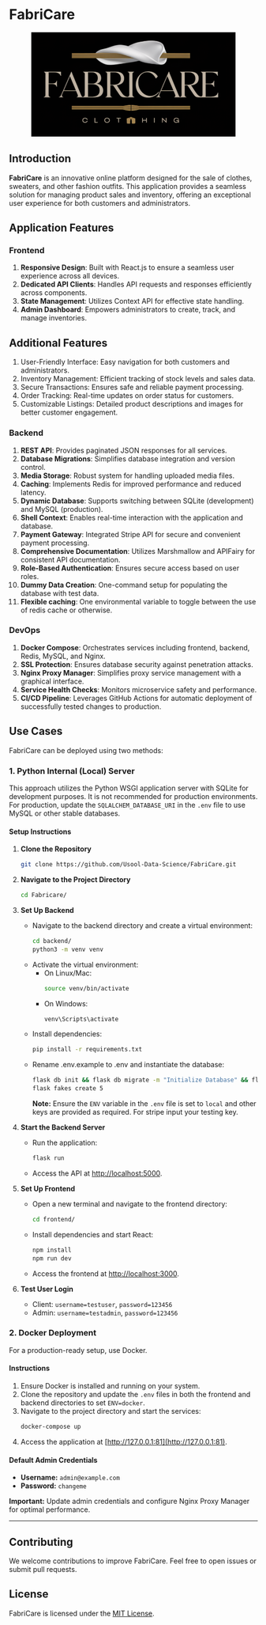# FabriCare
<div align="center">
  <img src="frontend/public/images/Fabricare.png" alt="FabriCare Logo">
</div>

## Introduction
**FabriCare** is an innovative online platform designed for the sale of clothes, sweaters, and other fashion outfits. This application provides a seamless solution for managing product sales and inventory, offering an exceptional user experience for both customers and administrators.

## Application Features

### Frontend
1. **Responsive Design**: Built with React.js to ensure a seamless user experience across all devices.
2. **Dedicated API Clients**: Handles API requests and responses efficiently across components.
3. **State Management**: Utilizes Context API for effective state handling.
4. **Admin Dashboard**: Empowers administrators to create, track, and manage inventories.

## Additional Features
1. User-Friendly Interface: Easy navigation for both customers and administrators.
2. Inventory Management: Efficient tracking of stock levels and sales data.
3. Secure Transactions: Ensures safe and reliable payment processing.
4. Order Tracking: Real-time updates on order status for customers.
5. Customizable Listings: Detailed product descriptions and images for better customer engagement.

### Backend
1. **REST API**: Provides paginated JSON responses for all services.
2. **Database Migrations**: Simplifies database integration and version control.
3. **Media Storage**: Robust system for handling uploaded media files.
4. **Caching**: Implements Redis for improved performance and reduced latency.
5. **Dynamic Database**: Supports switching between SQLite (development) and MySQL (production).
6. **Shell Context**: Enables real-time interaction with the application and database.
7. **Payment Gateway**: Integrated Stripe API for secure and convenient payment processing.
8. **Comprehensive Documentation**: Utilizes Marshmallow and APIFairy for consistent API documentation.
9. **Role-Based Authentication**: Ensures secure access based on user roles.
10. **Dummy Data Creation**: One-command setup for populating the database with test data.
11. **Flexible caching**: One environmental variable to toggle between the use of redis cache or otherwise.

### DevOps
1. **Docker Compose**: Orchestrates services including frontend, backend, Redis, MySQL, and Nginx.
2. **SSL Protection**: Ensures database security against penetration attacks.
3. **Nginx Proxy Manager**: Simplifies proxy service management with a graphical interface.
4. **Service Health Checks**: Monitors microservice safety and performance.
5. **CI/CD Pipeline**: Leverages GitHub Actions for automatic deployment of successfully tested changes to production.

## Use Cases
FabriCare can be deployed using two methods:

### 1. Python Internal (Local) Server
This approach utilizes the Python WSGI application server with SQLite for development purposes. It is not recommended for production environments. For production, update the `SQLALCHEM_DATABASE_URI` in the `.env` file to use MySQL or other stable databases.

#### Setup Instructions

1. **Clone the Repository**
   ```bash
   git clone https://github.com/Usool-Data-Science/FabriCare.git
   ```
2. **Navigate to the Project Directory**
   ```bash
   cd Fabricare/
   ```
3. **Set Up Backend**
   - Navigate to the backend directory and create a virtual environment:
     ```bash
     cd backend/
     python3 -m venv venv
     ```
   - Activate the virtual environment:
     - On Linux/Mac:
       ```bash
       source venv/bin/activate
       ```
     - On Windows:
       ```bash
       venv\Scripts\activate
       ```
   - Install dependencies:
     ```bash
     pip install -r requirements.txt
     ```
   - Rename .env.example to .env and instantiate the database:
     ```bash
     flask db init && flask db migrate -m "Initialize Database" && flask db upgrade
     flask fakes create 5
     ```
     **Note:** Ensure the `ENV` variable in the `.env` file is set to `local` and other keys are provided as required. For stripe input your testing key.

4. **Start the Backend Server**
   - Run the application:
     ```bash
     flask run
     ```
   - Access the API at [http://localhost:5000](http://localhost:5000).

5. **Set Up Frontend**
   - Open a new terminal and navigate to the frontend directory:
     ```bash
     cd frontend/
     ```
   - Install dependencies and start React:
     ```bash
     npm install
     npm run dev
     ```
   - Access the frontend at [http://localhost:3000](http://localhost:3000).

6. **Test User Login**
   - Client: `username=testuser`, `password=123456`
   - Admin: `username=testadmin`, `password=123456`

### 2. Docker Deployment
For a production-ready setup, use Docker.

#### Instructions
1. Ensure Docker is installed and running on your system.
2. Clone the repository and update the `.env` files in both the frontend and backend directories to set `ENV=docker`.
3. Navigate to the project directory and start the services:
   ```bash
   docker-compose up
   ```
4. Access the application at [http://127.0.0.1:81](http://127.0.0.1:81).

#### Default Admin Credentials
- **Username:** `admin@example.com`
- **Password:** `changeme`

**Important:** Update admin credentials and configure Nginx Proxy Manager for optimal performance.

---

## Contributing
We welcome contributions to improve FabriCare. Feel free to open issues or submit pull requests.

## License
FabriCare is licensed under the [MIT License](LICENSE).
